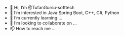 - 👋 Hi, I’m @TufanGursu-softtech
- 👀 I’m interested in Java Spring Boot, C++, C#, Python
- 🌱 I’m currently learning ...
- 💞️ I’m looking to collaborate on ...
- 📫 How to reach me ...

<!---
TufanGursu-softtech/TufanGursu-softtech is a ✨ special ✨ repository because its `README.md` (this file) appears on your GitHub profile.
You can click the Preview link to take a look at your changes.
--->
